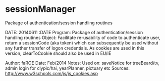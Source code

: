 sessionManager
==============

Package of authentication/session handling routines

DATE:     20140611  :DATE
Program:  Package of authentication/session handling routines
Object: Facilitate re-usability of code to authenticate user, return a sessionCode
       (aka token) which can subsequently be used without any further transfer of
       logon credentials.
       As cookies are used in this version, clearToCookie should also be used in EU/IE

Author: faROE
Date: Feb/2014
Notes:
Used on:  saveNotice for treeBeard/tv, admin login for clypic/hai, yearPlanner, pictuary etc
Sources: http://www.w3schools.com/js/js_cookies.asp
